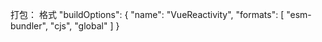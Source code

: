 打包：
格式
  "buildOptions": {
        "name": "VueReactivity",
        "formats": [
            "esm-bundler",
            "cjs",
            "global"
        ]
    }